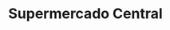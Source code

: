 ---
title: "Supermercado Central"
url: /cochabamba/supermercado-central/
shop: grandes almacenes
---
